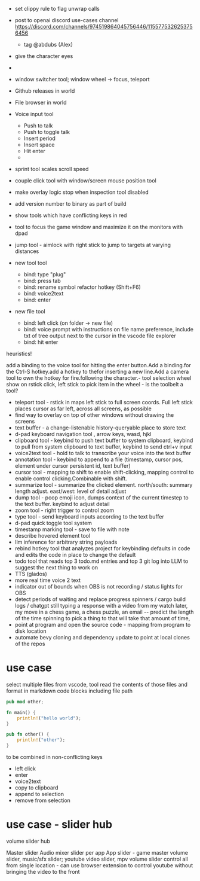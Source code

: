 - set clippy rule to flag unwrap calls
- post to openai discord use-cases channel https://discord.com/channels/974519864045756446/1155775326253756456
  - tag @abdubs (Alex)
- give the character eyes
- 
- window switcher tool; window wheel -> focus, teleport

- Github releases in world

- File browser in world

- Voice input tool
  - Push to talk
  - Push to toggle talk
  - Insert period
  - Insert space
  - Hit enter
  - 

- sprint tool scales scroll speed

- couple click tool with window/screen mouse position tool
- make overlay logic stop when inspection tool disabled

- add version number to binary as part of build

- show tools which have conflicting keys in red
- tool to focus the game window and maximize it on the monitors with dpad

- jump tool - aimlock with right stick to jump to targets at varying distances

- new tool tool
  - bind: type "plug"
  - bind: press tab
  - bind: rename symbol refactor hotkey (Shift+F6)
  - bind: voice2text
  - bind: enter
- new file tool
  - bind: left click (on folder -> new file)
  - bind: voice prompt with instructions on file name preference, include txt of tree output next to the cursor in the vscode file explorer
  - bind: hit enter


heuristics!

add a binding to the voice tool for hitting the enter button.Add a binding.for the Ctrl-S hotkey.add a hotkey to thefor inserting a new line.Add a camera tool to own the hotkey for fire.following the character.- tool selection wheel show on rstick click, left stick to pick item in the wheel - is the toolbelt a tool?
- teleport tool - rstick in maps left stick to full screen coords. Full left stick places cursor as far left, across all screens, as possible
- find way to overlay on top of other windows without drawing the screens
- text buffer - a change-listenable history-queryable place to store text
- d-pad keyboard navigation tool , arrow keys, wasd, hjkl
- clipboard tool - keybind to push text buffer to system clipboard, keybind to pull from system clipboard to text buffer, keybind to send ctrl+v input
- voice2text tool - hold to talk to transcribe your voice into the text buffer
- annotation tool - keybind to append to a file (timestamp, cursor pos, element under cursor persistent id, text buffer)
- cursor tool - mapping to shift to enable shift-clicking, mapping control to enable control clicking.Combinable with shift.
- summarize tool - summarize the clicked element. north/south: summary length adjust. east/west: level of detail adjust
- dump tool - poop emoji icon, dumps context of the current timestep to the text buffer. keybind to adjust detail
- zoom tool - right trigger to control zoom
- type tool - send keyboard inputs according to the text buffer
- d-pad quick toggle tool system
- timestamp marking tool - save to file with note
- describe hovered element tool
- llm inference for arbitrary string payloads
- rebind hotkey tool that analyzes project for keybinding defaults in code and edits the code in place to change the default
- todo tool that reads top 3 todo.md entries and top 3 git log into LLM to suggest the next thing to work on
- TTS (glados)
- more real time voice 2 text
- indicator out of bounds when OBS is not recording / status lights for OBS
- detect periods of waiting and replace progress spinners / cargo build logs / chatgpt still typing a response with a video from my watch later, my move in a chess game, a chess puzzle, an email -- predict the length of the time spinning to pick a thing to that will take that amount of time, 
- point at program and open the source code - mapping from program to disk location
- automate bevy cloning and dependency update to point at local clones of the repos

# use case

select multiple files from vscode, tool read the contents of those files and format in markdown code blocks including file path 

```main.rs
pub mod other;

fn main() {
    println!("hello world");
}
```

```other.rs
pub fn other() {
    println!("other");
}
```

to be combined in non-conflicting keys

- left click
- enter
- voice2text
- copy to clipboard
- append to selection
- remove from selection

# use case - slider hub

volume slider hub

Master slider
Audio mixer slider per app
App slider - game master volume slider, music/sfx slider; youtube video slider, mpv volume slider
control all from single location - can use browser extension to control youtube without bringing the video to the front

